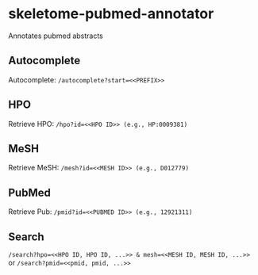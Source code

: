 skeletome-pubmed-annotator
==========================

Annotates pubmed abstracts

Autocomplete
-------------
Autocomplete: ```/autocomplete?start=<<PREFIX>>```

HPO
-------------
Retrieve HPO: ```/hpo?id=<<HPO ID>> (e.g., HP:0009381)```

MeSH
-------------
Retrieve MeSH: ```/mesh?id=<<MESH ID>> (e.g., D012779)```

PubMed
-------------
Retrieve Pub: ```/pmid?id=<<PUBMED ID>> (e.g., 12921311)```

Search
-------------
```/search?hpo=<<HPO ID, HPO ID, ...>> & mesh=<<MESH ID, MESH ID, ...>>```
or
```/search?pmid=<<pmid, pmid, ...>>```
